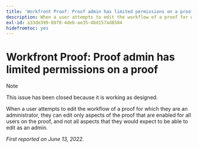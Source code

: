 ```yaml
---
title: 'Workfront Proof: Proof admin has limited permissions on a proof'
description: When a user attempts to edit the workflow of a proof for which they are an administrator, they can edit only aspects of the proof that are enabled for all users on the proof, and not all aspects that they would expect to be able to edit as an admin.
exl-id: a33de399-89f8-4deb-ae35-4bd157ad8584
hidefromtoc: yes
---
```

# Workfront Proof: Proof admin has limited permissions on a proof

>[!NOTE]
>
>This issue has been closed because it is working as designed.

When a user attempts to edit the workflow of a proof for which they are an administrator, they can edit only aspects of the proof that are enabled for all users on the proof, and not all aspects that they would expect to be able to edit as an admin.

_First reported on June 13, 2022._
